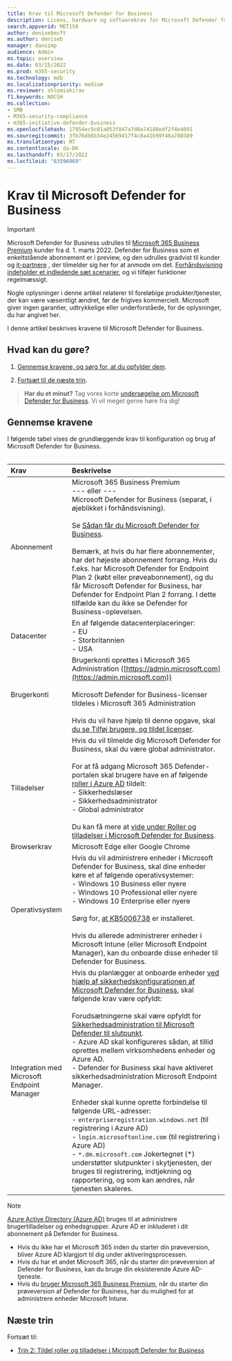 ```yaml
---
title: Krav til Microsoft Defender for Business
description: Licens, hardware og softwarekrav for Microsoft Defender for Business
search.appverid: MET150
author: denisebmsft
ms.author: deniseb
manager: dansimp
audience: Admin
ms.topic: overview
ms.date: 03/15/2022
ms.prod: m365-security
ms.technology: mdb
ms.localizationpriority: medium
ms.reviewer: shlomiakirav
f1.keywords: NOCSH
ms.collection:
- SMB
- M365-security-compliance
- m365-initiative-defender-business
ms.openlocfilehash: 17954ec9c01a053f847a7d8a74188edf2f4e4091
ms.sourcegitcommit: 3fb76db6b34e24569417f4c8a41b99f46a780389
ms.translationtype: MT
ms.contentlocale: da-DK
ms.lasthandoff: 03/17/2022
ms.locfileid: "63596969"
---
```

# <a name="microsoft-defender-for-business-requirements"></a>Krav til Microsoft Defender for Business

> [!IMPORTANT]
> Microsoft Defender for Business udrulles til [Microsoft 365 Business Premium](../../business-premium/index.md) kunder fra d. 1. marts 2022. Defender for Business som et enkeltstående abonnement er i preview, og den udrulles gradvist til kunder og [it-partnere](https://aka.ms/mdb-preview) , der tilmelder sig her for at anmode om det. [Forhåndsvisning indeholder et indledende sæt scenarier](mdb-tutorials.md#try-these-preview-scenarios), og vi tilføjer funktioner regelmæssigt.
> 
> Nogle oplysninger i denne artikel relaterer til foreløbige produkter/tjenester, der kan være væsentligt ændret, før de frigives kommercielt. Microsoft giver ingen garantier, udtrykkelige eller underforståede, for de oplysninger, du har angivet her. 

I denne artikel beskrives kravene til Microsoft Defender for Business.

## <a name="what-to-do"></a>Hvad kan du gøre?

1. [Gennemse kravene, og sørg for, at du opfylder dem](#review-the-requirements).

2. [Fortsæt til de næste trin](#next-steps).

>
> **Har du et minut?**
> Tag vores korte <a href="https://microsoft.qualtrics.com/jfe/form/SV_0JPjTPHGEWTQr4y" target="_blank">undersøgelse om Microsoft Defender for Business</a>. Vi vil meget gerne høre fra dig!
>

## <a name="review-the-requirements"></a>Gennemse kravene

I følgende tabel vises de grundlæggende krav til konfiguration og brug af Microsoft Defender for Business. <br/><br/>

| Krav | Beskrivelse |
|:---|:---|
| Abonnement | Microsoft 365 Business Premium <br/>--- eller ---<br/>Microsoft Defender for Business (separat, i øjeblikket i forhåndsvisning). <br/><br/> Se [Sådan får du Microsoft Defender for Business](get-defender-business.md).<br/><br/>Bemærk, at hvis du har flere abonnementer, har det højeste abonnement forrang. Hvis du f.eks. har Microsoft Defender for Endpoint Plan 2 (købt eller prøveabonnement), og du får Microsoft Defender for Business, har Defender for Endpoint Plan 2 forrang. I dette tilfælde kan du ikke se Defender for Business-oplevelsen.  |
| Datacenter | En af følgende datacenterplaceringer: <br/>- EU <br/>- Storbritannien <br/>- USA |
| Brugerkonti | Brugerkonti oprettes i Microsoft 365 Administration ([https://admin.microsoft.com](https://admin.microsoft.com))<br/><br/>Microsoft Defender for Business-licenser tildeles i Microsoft 365 Administration<br/><br/>Hvis du vil have hjælp til denne opgave, skal [du se Tilføj brugere, og tildel licenser](../../admin/add-users/add-users.md). |
| Tilladelser  | Hvis du vil tilmelde dig Microsoft Defender for Business, skal du være global administrator.<br/><br/>For at få adgang Microsoft 365 Defender-portalen skal brugere have en af følgende [roller i Azure AD](mdb-roles-permissions.md) tildelt: <br/>- Sikkerhedslæser<br/>- Sikkerhedsadministrator<br/>- Global administrator<br/><br/>Du kan få mere at [vide under Roller og tilladelser i Microsoft Defender for Business](mdb-roles-permissions.md). |
| Browserkrav | Microsoft Edge eller Google Chrome |
| Operativsystem | Hvis du vil administrere enheder i Microsoft Defender for Business, skal dine enheder køre et af følgende operativsystemer: <br/>- Windows 10 Business eller nyere <br/>- Windows 10 Professional eller nyere <br/>- Windows 10 Enterprise eller nyere <br/><br/>Sørg for, [at KB5006738](https://support.microsoft.com/topic/october-26-2021-kb5006738-os-builds-19041-1320-19042-1320-and-19043-1320-preview-ccbce6bf-ae00-4e66-9789-ce8e7ea35541) er installeret. <br/><br/>Hvis du allerede administrerer enheder i Microsoft Intune (eller Microsoft Endpoint Manager), kan du onboarde disse enheder til Defender for Business. |
| Integration med Microsoft Endpoint Manager  | Hvis du planlægger at onboarde enheder [ved hjælp af sikkerhedskonfigurationen af Microsoft Defender for Business](mdb-onboard-devices.md#microsoft-defender-for-business-security-configuration), skal følgende krav være opfyldt:<br/><br/>Forudsætningerne skal være opfyldt for [Sikkerhedsadministration til Microsoft Defender til slutpunkt](/mem/intune/protect/mde-security-integration).<br/>- Azure AD skal konfigureres sådan, at tillid oprettes mellem virksomhedens enheder og Azure AD. <br/>- Defender for Business skal have aktiveret sikkerhedsadministration Microsoft Endpoint Manager.<br/><br/>Enheder skal kunne oprette forbindelse til følgende URL-adresser:<br/>- `enterpriseregistration.windows.net` (til registrering i Azure AD)<br/>- `login.microsoftonline.com` (til registrering i Azure AD)<br/>- `*.dm.microsoft.com` Jokertegnet (*) understøtter slutpunkter i skytjenesten, der bruges til registrering, indtjekning og rapportering, og som kan ændres, når tjenesten skaleres. |

> [!NOTE]
> [Azure Active Directory (Azure AD)](/azure/active-directory/fundamentals/active-directory-whatis) bruges til at administrere brugertilladelser og enhedsgrupper. Azure AD er inkluderet i dit abonnement på Defender for Business. 
> - Hvis du ikke har et Microsoft 365 inden du starter din prøveversion, bliver Azure AD klargjort til dig under aktiveringsprocessen. 
> - Hvis du har et andet Microsoft 365, når du starter din prøveversion af Defender for Business, kan du bruge din eksisterende Azure AD-tjeneste. 
> - Hvis du [bruger Microsoft 365 Business Premium,](../../business/index.yml) når du starter din prøveversion af Defender for Business, har du mulighed for at administrere enheder Microsoft Intune. 

## <a name="next-steps"></a>Næste trin

Fortsæt til:

- [Trin 2: Tildel roller og tilladelser i Microsoft Defender for Business](mdb-roles-permissions.md) 
 